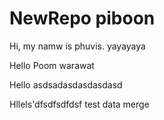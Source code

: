 # NewRepo piboon

Hi, my namw is phuvis. yayayaya

Hello Poom warawat

Hello asdsadasdasdasdasd

Hllels'dfsdfsdfdsf
test data merge

